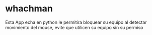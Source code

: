 # whachman
Esta App echa en python le permitira bloquear su equipo al detectar movimiento del mouse, evite que utilicen su equipo sin su permiso 
